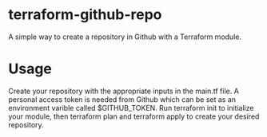 # terraform-github-repo
A simple way to create a repository in Github with a Terraform module.
# Usage
Create your repository with the appropriate inputs in the main.tf file. A personal access token is needed from Github which can be set as an environment varible called $GITHUB_TOKEN. Run terraform init to initialize your module, then terraform plan and terraform apply to create your desired repository.
